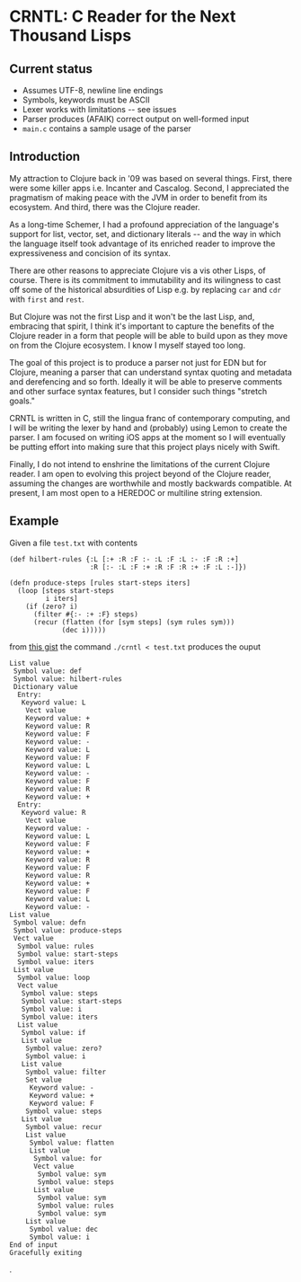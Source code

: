 # CRNTL: C Reader for the Next Thousand Lisps

## Current status

* Assumes UTF-8, newline line endings
* Symbols, keywords must be ASCII
* Lexer works with limitations -- see issues
* Parser produces (AFAIK) correct output on well-formed input
* `main.c` contains a sample usage of the parser

## Introduction

My attraction to Clojure back in '09 was based on several
things. First, there were some killer apps i.e. Incanter and
Cascalog. Second, I appreciated the pragmatism of making peace with
the JVM in order to benefit from its ecosystem. And third, there was
the Clojure reader.

As a long-time Schemer, I had a profound appreciation of the
language's support for list, vector, set, and dictionary literals --
and the way in which the language itself took advantage of its
enriched reader to improve the expressiveness and concision of its syntax.

There are other reasons to appreciate Clojure vis a vis other Lisps,
of course. There is its commitment to immutability and its wilingness
to cast off some of the historical absurdities of Lisp e.g. by
replacing `car` and `cdr` with `first` and `rest`.

But Clojure was not the first Lisp and it won't be the last Lisp, and,
embracing that spirit, I think it's important to capture the benefits
of the Clojure reader in a form that people will be able to build upon
as they move on from the Clojure ecosystem. I know I myself stayed too
long.

The goal of this project is to produce a parser not just for EDN but
for Clojure, meaning a parser that can understand syntax quoting and
metadata and derefencing and so forth. Ideally it will be able to
preserve comments and other surface syntax features, but I consider
such things "stretch goals."

CRNTL is written in C, still the lingua franc of contemporary
computing, and I will be writing the lexer by hand and (probably) using
Lemon to create the parser. I am focused on writing iOS apps at the
moment so I will eventually be putting effort into making sure that
this project plays nicely with Swift.

Finally, I do not intend to enshrine the limitations of the current
Clojure reader. I am open to evolving this project beyond of the
Clojure reader, assuming the changes are worthwhile and mostly
backwards compatible. At present, I am most open to a HEREDOC or
multiline string extension.

## Example

Given a file `test.txt` with contents

```
(def hilbert-rules {:L [:+ :R :F :- :L :F :L :- :F :R :+]
                    :R [:- :L :F :+ :R :F :R :+ :F :L :-]})

(defn produce-steps [rules start-steps iters]
  (loop [steps start-steps
         i iters]
    (if (zero? i)
      (filter #{:- :+ :F} steps)
      (recur (flatten (for [sym steps] (sym rules sym)))
             (dec i)))))
```

from [this
gist](https://gist.github.com/edw/ecc94abfef6cf50e161d0e1d639e34e4)
the command `./crntl < test.txt` produces the ouput

```
List value
 Symbol value: def
 Symbol value: hilbert-rules
 Dictionary value
  Entry:
   Keyword value: L
    Vect value
    Keyword value: +
    Keyword value: R
    Keyword value: F
    Keyword value: -
    Keyword value: L
    Keyword value: F
    Keyword value: L
    Keyword value: -
    Keyword value: F
    Keyword value: R
    Keyword value: +
  Entry:
   Keyword value: R
    Vect value
    Keyword value: -
    Keyword value: L
    Keyword value: F
    Keyword value: +
    Keyword value: R
    Keyword value: F
    Keyword value: R
    Keyword value: +
    Keyword value: F
    Keyword value: L
    Keyword value: -
List value
 Symbol value: defn
 Symbol value: produce-steps
 Vect value
  Symbol value: rules
  Symbol value: start-steps
  Symbol value: iters
 List value
  Symbol value: loop
  Vect value
   Symbol value: steps
   Symbol value: start-steps
   Symbol value: i
   Symbol value: iters
  List value
   Symbol value: if
   List value
    Symbol value: zero?
    Symbol value: i
   List value
    Symbol value: filter
    Set value
     Keyword value: -
     Keyword value: +
     Keyword value: F
    Symbol value: steps
   List value
    Symbol value: recur
    List value
     Symbol value: flatten
     List value
      Symbol value: for
      Vect value
       Symbol value: sym
       Symbol value: steps
      List value
       Symbol value: sym
       Symbol value: rules
       Symbol value: sym
    List value
     Symbol value: dec
     Symbol value: i
End of input
Gracefully exiting
```

.

